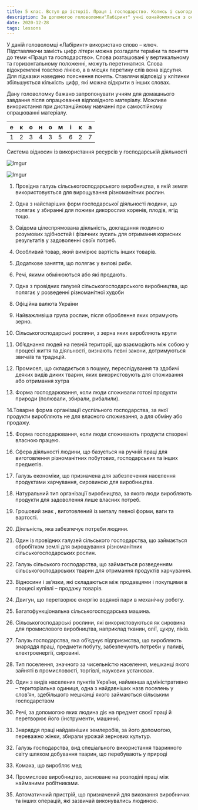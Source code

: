 ```yaml
---
title: 5 клас. Вступ до історії. Праця і господарство. Колись і сьогодні.
description: За допомогою головоломки"Лабіринт" учні ознайомляться з основними поняттями та термінами з теми "Праця та господарство".
date: 2020-12-28
tags: lessons
---
```


У даній головоломці «Лабіринт» використано слово – ключ. Підставляючи замість цифр літери можна розгадати терміни та поняття до теми «Праця та господарство». Слова розташовані у вертикальному та горизонтальному положенні, можуть перетинатися. Слова відокремлені товстою лінією, а в місцях перетину слів вона відсутня. Для підказки наведено пояснення понять. Ставлячи відповіді у клітинки збільшується кількість цифр, які можна відкрити в інших словах.

Дану головоломку бажано запропонувати учням для домашнього завдання після опрацювання відповідного матеріалу. Можливе використання при дистанційному навчанні при самостійному опрацюванні матеріалу.

 

| е    | к    | о    | н    | о    | м    | і    | к    | а    |
| ---- | ---- | ---- | ---- | ---- | ---- | ---- | ---- | ---- |
| 1    | 2    | 3    | 4    | 3    | 5    | 6    | 2    | 7    |

Система відносин із використання ресурсів у господарській діяльності 

![Imgur](https://i.imgur.com/1jaGGdj.png)

![Imgur](https://i.imgur.com/5RqfPDA.png)

 

1. Провідна галузь сільськогосподарського виробництва, в якій земля використовується для вирощування різноманітних рослин.

2. Одна з найстаріших форм господарської діяльності людини, що полягає у збиранні для поживи дикорослих коренів, плодів, ягід тощо.

3. Свідома цілеспрямована діяльність, докладання людиною розумових  здібностей і фізичних зусиль для отримання корисних результатів у задоволенні своїх потреб.

4. Особливий товар, який вимірює вартість інших товарів.

5. Додаткове заняття, що полягає у вилові риби.

6. Речі, якими обмінюються або які продають.

7. Одна з провідних галузей сільськогосподарського виробництва, що полягає у розведенні різноманітної худоби

8. Офіційна валюта України

9. Найважливіша група рослин, після оброблення яких отримують зерно.

10. Сільськогосподарські рослини, з зерна яких виробляють крупи

11. Об’єднання людей на певній території, що взаємодіють між собою у процесі життя та діяльності, визнають певні закони, дотримуються звичаїв та традицій.

12. Промисел, що складається з пошуку, переслідування та здобичі деяких видів диких тварин, яких використовують для споживання або отримання хутра

13. Форма господарювання, коли люди споживали готові продукти  природи (полювали, збирали, рибалили).

  14.Товарне форма організації суспільного господарства, за якої продукти виробляють не для власного     споживання, а для обміну або продажу.

15. Форма господарювання, коли люди споживають продукти створені власною працею.

16. Сфера діяльності людини, що базується на ручній праці для виготовлення різноманітних побутових, господарських та інших предметів.

17. Галузь економіки, що призначена для забезпечення населення продуктами харчування, сировиною для виробництва.

18. Натуральний тип організації виробництва, за якого люди виробляють продукти для задоволення лише власних потреб.

19. Грошовий знак , виготовлений із металу певної форми, ваги та вартості.

20. Діяльність, яка забезпечує потреби людини.

21. Один із провідних галузей сільського господарства, що займається обробітком землі для вирощування різноманітних сільськогосподарських рослин.

22. Галузь сільського господарства, що займається розведенням сільськогосподарських тварин для отримання продуктів харчування.

23. Відносини і зв’язки, які складаються між продавцями і покупцями в процесі купівлі – продажу товарів.

24. Двигун, що перетворює енергію водяної пари в механічну роботу.

25. Багатофункціональна сільськогосподарська машина.

26. Сільськогосподарські рослини, які використовуються як сировина для промислового виробництва, наприклад тканин, олії, цукру, ліків.

27. Галузь господарства, яка об’єднує підприємства, що виробляють знаряддя праці, предмети побуту, забезпечують потреби у паливі, електроенергії, сировині.

28. Тип поселення, значного за чисельністю населення, мешканці якого зайняті в промисловості, торгівлі, наукових установах.

29. Один з видів населених пунктів України, найменша адміністративно – територіальна одиниця, одна з найдавніших назв поселень у слов’ян, здебільшого мешканці якого займаються сільським  господарством

30. Речі, за допомогою яких людина діє на предмет своєї праці й перетворює його (інструменти, машини).

31. Знаряддя праці найдавніших землеробів, за його допомогою, переважно жінки, збирали урожай зернових культур.

32. Галузь господарства, вид спеціального використання тваринного світу шляхом добування тварин, що перебувають у природі

33. Комаха, що виробляє мед

34. Промислове виробництво, засноване на розподілі праці між найманими робітниками.

35. Автоматичний пристрій, що призначений для виконання виробничих та інших операцій, які зазвичай виконувались людиною. 

 

